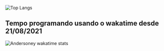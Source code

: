 ![Top Langs](https://github-readme-stats.vercel.app/api/top-langs/?username=andersoney&layout=compact&count_private=true&locale=pt-br&hide=jupyter%20notebook,SourcePawn,shell,pascal,c,ApacheConf,Makefile,Dockerfile,Roff&langs_count=8&theme=dark)

## Tempo programando usando o wakatime desde 21/08/2021
![Andersoney wakatime stats](https://github-readme-stats.vercel.app/api/wakatime?username=andersoney)
